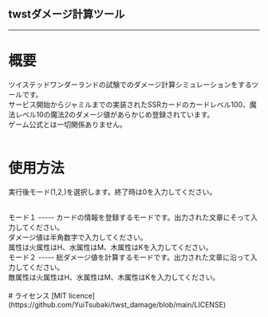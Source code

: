 ## twstダメージ計算ツール
-----

# 概要 

ツイステッドワンダーランドの試験でのダメージ計算シミュレーションをするツールです。<br>
サービス開始からジャミルまでの実装されたSSRカードのカードレベル100、魔法レベル10の魔法2のダメージ値があらかじめ登録されています。<br>
ゲーム公式とは一切関係ありません。<br>
<br>
# 使用方法<br>
実行後モード(1,2,)を選択します。終了時は0を入力してください。<br>

<br>
モード１
-----
カードの情報を登録するモードです。出力された文章にそって入力してください。<br>
ダメージ値は半角数字で入力してください。<br>
属性は火属性はH、水属性はM、木属性はKを入力してください。<br>
モード２
-----
総ダメージ値を計算するモードです。出力された文章に沿って入力してください。<br>
敵属性は火属性はH、水属性はM、木属性はKを入力してください。<br>
<br>
# ライセンス
[MIT licence](https://github.com/YuiTsubaki/twst_damage/blob/main/LICENSE)
